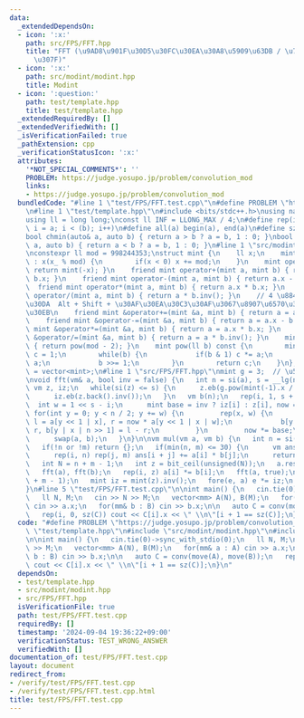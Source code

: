 ```yaml
---
data:
  _extendedDependsOn:
  - icon: ':x:'
    path: src/FPS/FFT.hpp
    title: "FFT (\u9AD8\u901F\u30D5\u30FC\u30EA\u30A8\u5909\u63DB / \u7573\u307F\u8FBC\
      \u307F)"
  - icon: ':x:'
    path: src/modint/modint.hpp
    title: Modint
  - icon: ':question:'
    path: test/template.hpp
    title: test/template.hpp
  _extendedRequiredBy: []
  _extendedVerifiedWith: []
  _isVerificationFailed: true
  _pathExtension: cpp
  _verificationStatusIcon: ':x:'
  attributes:
    '*NOT_SPECIAL_COMMENTS*': ''
    PROBLEM: https://judge.yosupo.jp/problem/convolution_mod
    links:
    - https://judge.yosupo.jp/problem/convolution_mod
  bundledCode: "#line 1 \"test/FPS/FFT.test.cpp\"\n#define PROBLEM \"https://judge.yosupo.jp/problem/convolution_mod\"\
    \n#line 1 \"test/template.hpp\"\n#include <bits/stdc++.h>\nusing namespace std;\n\
    using ll = long long;\nconst ll INF = LLONG_MAX / 4;\n#define rep(i, a, b) for(ll\
    \ i = a; i < (b); i++)\n#define all(a) begin(a), end(a)\n#define sz(a) ssize(a)\n\
    bool chmin(auto& a, auto b) { return a > b ? a = b, 1 : 0; }\nbool chmax(auto&\
    \ a, auto b) { return a < b ? a = b, 1 : 0; }\n#line 1 \"src/modint/modint.hpp\"\
    \nconstexpr ll mod = 998244353;\nstruct mint {\n    ll x;\n    mint(ll x_ = 0)\
    \ : x(x_ % mod) {\n        if(x < 0) x += mod;\n    }\n    mint operator-() {\
    \ return mint(-x); }\n    friend mint operator+(mint a, mint b) { return a.x +\
    \ b.x; }\n    friend mint operator-(mint a, mint b) { return a.x - b.x; }\n  \
    \  friend mint operator*(mint a, mint b) { return a.x * b.x; }\n    friend mint\
    \ operator/(mint a, mint b) { return a * b.inv(); }\n    // 4 \u884C\u30B3\u30D4\
    \u30DA  Alt + Shift + \u30AF\u30EA\u30C3\u30AF\u3067\u8907\u6570\u30AB\u30FC\u30BD\
    \u30EB\n    friend mint &operator+=(mint &a, mint b) { return a = a.x + b.x; }\n\
    \    friend mint &operator-=(mint &a, mint b) { return a = a.x - b.x; }\n    friend\
    \ mint &operator*=(mint &a, mint b) { return a = a.x * b.x; }\n    friend mint\
    \ &operator/=(mint &a, mint b) { return a = a * b.inv(); }\n    mint inv() const\
    \ { return pow(mod - 2); }\n    mint pow(ll b) const {\n        mint a = *this,\
    \ c = 1;\n        while(b) {\n            if(b & 1) c *= a;\n            a *=\
    \ a;\n            b >>= 1;\n        }\n        return c;\n    }\n};\nusing vm\
    \ = vector<mint>;\n#line 1 \"src/FPS/FFT.hpp\"\nmint g = 3;  // \u539F\u59CB\u6839\
    \nvoid fft(vm& a, bool inv = false) {\n   int n = si(a), s = __lg(n);\n   static\
    \ vm z, iz;\n   while(si(z) <= s) {\n      z.eb(g.pow(mint(-1).x / (1 << si(z))));\n\
    \      iz.eb(z.back().inv());\n   }\n   vm b(n);\n   rep(i, 1, s + 1) {\n    \
    \  int w = 1 << s - i;\n      mint base = inv ? iz[i] : z[i], now = 1;\n     \
    \ for(int y = 0; y < n / 2; y += w) {\n         rep(x, w) {\n            auto\
    \ l = a[y << 1 | x], r = now * a[y << 1 | x | w];\n            b[y | x] = l +\
    \ r, b[y | x | n >> 1] = l - r;\n         }\n         now *= base;\n      }\n\
    \      swap(a, b);\n   }\n}\n\nvm mul(vm a, vm b) {\n   int n = si(a), m = si(b);\n\
    \   if(!n or !m) return {};\n   if(min(n, m) <= 30) {\n      vm ans(n + m - 1);\n\
    \      rep(i, n) rep(j, m) ans[i + j] += a[i] * b[j];\n      return ans;\n   }\n\
    \   int N = n + m - 1;\n   int z = bit_ceil(unsigned(N));\n   a.resize(z), b.resize(z);\n\
    \   fft(a), fft(b);\n   rep(i, z) a[i] *= b[i];\n   fft(a, true);\n   a.resize(n\
    \ + m - 1);\n   mint iz = mint(z).inv();\n   fore(e, a) e *= iz;\n   return a;\n\
    }\n#line 5 \"test/FPS/FFT.test.cpp\"\n\nint main() {\n   cin.tie(0)->sync_with_stdio(0);\n\
    \   ll N, M;\n   cin >> N >> M;\n   vector<mm> A(N), B(M);\n   for(mm& a : A)\
    \ cin >> a.x;\n   for(mm& b : B) cin >> b.x;\n\n   auto C = conv(move(A), move(B));\n\
    \   rep(i, 0, sz(C)) cout << C[i].x << \" \\n\"[i + 1 == sz(C)];\n}\n"
  code: "#define PROBLEM \"https://judge.yosupo.jp/problem/convolution_mod\"\n#include\
    \ \"test/template.hpp\"\n#include \"src/modint/modint.hpp\"\n#include \"src/FPS/FFT.hpp\"\
    \n\nint main() {\n   cin.tie(0)->sync_with_stdio(0);\n   ll N, M;\n   cin >> N\
    \ >> M;\n   vector<mm> A(N), B(M);\n   for(mm& a : A) cin >> a.x;\n   for(mm&\
    \ b : B) cin >> b.x;\n\n   auto C = conv(move(A), move(B));\n   rep(i, 0, sz(C))\
    \ cout << C[i].x << \" \\n\"[i + 1 == sz(C)];\n}\n"
  dependsOn:
  - test/template.hpp
  - src/modint/modint.hpp
  - src/FPS/FFT.hpp
  isVerificationFile: true
  path: test/FPS/FFT.test.cpp
  requiredBy: []
  timestamp: '2024-09-04 19:36:22+09:00'
  verificationStatus: TEST_WRONG_ANSWER
  verifiedWith: []
documentation_of: test/FPS/FFT.test.cpp
layout: document
redirect_from:
- /verify/test/FPS/FFT.test.cpp
- /verify/test/FPS/FFT.test.cpp.html
title: test/FPS/FFT.test.cpp
---
```

